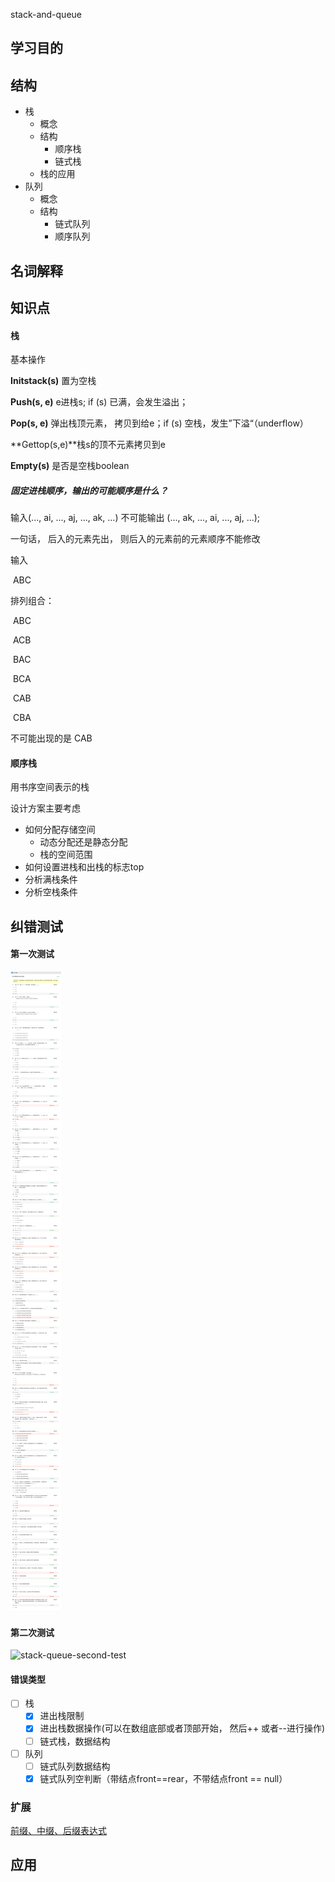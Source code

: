 stack-and-queue


## 学习目的



## 结构

- 栈
  - 概念
  - 结构
    - 顺序栈
    - 链式栈
  - 栈的应用
- 队列
  - 概念
  - 结构
    - 链式队列
    - 顺序队列



## 名词解释



## 知识点



#### 栈

基本操作

**Initstack(s)** 置为空栈

**Push(s, e)** e进栈s; if (s) 已满，会发生溢出；

**Pop(s, e)** 弹出栈顶元素， 拷贝到给e；if (s) 空栈，发生”下溢“（underflow）

**Gettop(s,e)**栈s的顶不元素拷贝到e

**Empty(s)** 是否是空栈boolean



##### 固定进栈顺序，输出的可能顺序是什么？

输入(..., ai, ..., aj, ..., ak, ...) 不可能输出 (..., ak, ..., ai, ..., aj, ...);

一句话， 后入的元素先出， 则后入的元素前的元素顺序不能修改



输入

​	ABC

排列组合：

​	ABC 

​	ACB 

​	BAC

​	BCA

​	CAB

​	CBA

不可能出现的是 CAB





#### 顺序栈

用书序空间表示的栈



设计方案主要考虑

- 如何分配存储空间
  - 动态分配还是静态分配
  - 栈的空间范围
- 如何设置进栈和出栈的标志top
- 分析满栈条件
- 分析空栈条件



## 纠错测试

#### 第一次测试

![stack-queue-first-test](./stack-queue-first-test.jpg)



#### 第二次测试

![stack-queue-second-test](./stack-queue-second-test.jpg)

#### 错误类型

- [ ] 栈
  - [x] 进出栈限制
  - [x] 进出栈数据操作(可以在数组底部或者顶部开始， 然后++ 或者--进行操作)
  - [ ] 链式栈，数据结构
- [ ] 队列
  - [ ] 链式队列数据结构
  - [x] 链式队列空判断（带结点front==rear，不带结点front == null）

### 扩展

[前缀、中缀、后缀表达式](https://zhuanlan.zhihu.com/p/37467928)

## 应用















